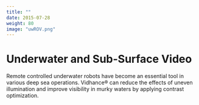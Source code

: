 ```yaml
---
title: ""
date: 2015-07-28
weight: 80
image: "uwROV.png"
---
```


# Underwater and Sub-Surface Video

Remote controlled underwater robots have become an essential tool in various deep sea operations. Vidhance® can reduce the effects of uneven illumination and improve visibility in murky waters by applying contrast optimization.
